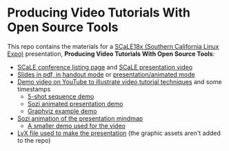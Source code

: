 # Producing Video Tutorials With Open Source Tools

This repo contains the materials for a [SCaLE18x (Southern California Linux Expo)](https://www.socallinuxexpo.org/scale/18x) presentation, **Producing Video Tutorials With Open Source Tools**:

- [SCaLE conference listing page](https://www.socallinuxexpo.org/scale/18x/presentations/producing-video-tutorials-open-source-tools) and [SCaLE presentation video](https://www.youtube.com/watch?v=AJn6c2pnJFI&feature=youtu.be&t=14007)
- [Slides in pdf, in handout mode](https://abecode.github.io/open-source-video-tutorials-scale18x/video-presentation-scale18x-handout.pdf) or [presentation/animated mode](https://abecode.github.io/open-source-video-tutorials-scale18x/video-presentation-scale18x.pdf)
- [Demo video on YouTube to illustrate video tutorial techniques](https://youtu.be/WnDD_59Lcas) and some timestamps
  - [5-shot sequence demo](https://youtu.be/WnDD_59Lcas)
  - [Sozi animated presentation demo](https://youtu.be/WnDD_59Lcas?t=769)
  - [Graphviz example demo](https://youtu.be/WnDD_59Lcas?t=204)
- [Sozi animation of the presentation mindmap](https://abecode.github.io/open-source-video-tutorials-scale18x/mindmap.dot.sozi.html)
  - [A smaller demo used for the video](https://abecode.github.io/open-source-video-tutorials-scale18x/sozi-process.dot.sozi.html)
- [LyX file used to make the presentation](https://abecode.github.io/open-source-video-tutorials-scale18x/video-presentation-scale18.lyx) (the graphic assets aren't added to the repo)

